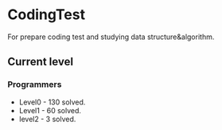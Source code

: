 # CodingTest

For prepare coding test and studying data structure&algorithm.

## Current level

### Programmers

- Level0 - 130 solved.
- Level1 - 60 solved.
- level2 - 3 solved.
